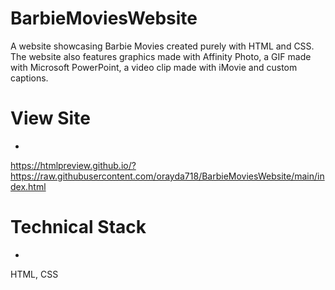 # BarbieMoviesWebsite
A website showcasing Barbie Movies created purely with HTML and CSS. The website also features graphics made with Affinity Photo, a GIF made with Microsoft PowerPoint, a video clip made with iMovie and custom captions. 

# View Site
- 
https://htmlpreview.github.io/?https://raw.githubusercontent.com/orayda718/BarbieMoviesWebsite/main/index.html

# Technical Stack
-
HTML, CSS
